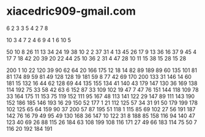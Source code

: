 # xiacedric909-gmail.com
6 2 3
3
5
4
2
7
8



10 3 4
7
2
4
6
9
4
1
6
10
5



50 10 8
26
11
13
34
24
19
38
10
2
2
37
31
4
13
45
26
17
9
13
36
16
37
9
45
4
17
7
18
42
20
39
20
22
44
25
10
36
2
31
4
47
28
10
11
15
38
15
28
15
28



200 1 10
22
120
39
90
62
64
20
166
175
12
18
14
82
89
189
89
60
135
101
81
81
174
89
59
81
49
128
128
19
181
59
8
77
42
69
170
200
133
31
146
14
60
181
15
132
16
44
62
128
69
44
135
155
134
41
140
43
179
147
130
36
169
138
114
192
75
33
58
42
63
6
152
87
33
109
102
19
47
7
47
76
151
144
118
109
78
33
164
175
11
153
75
119
152
111
95
167
48
113
141
122
29
147
89
111
143
190
152
186
185
146
193
16
29
150
52
177
1
21
112
125
57
34
31
91
50
179
199
178
102
125
65
64
159
90
37
200
57
87
195
51
118
1
115
85
69
102
27
56
191
187
142
76
16
79
49
95
49
130
168
36
147
10
122
31
8
188
85
158
116
94
140
47
123
40
69
26
88
115
26
184
63
108
199
108
116
171
27
49
66
183
114
75
50
7
116
20
192
184
191
